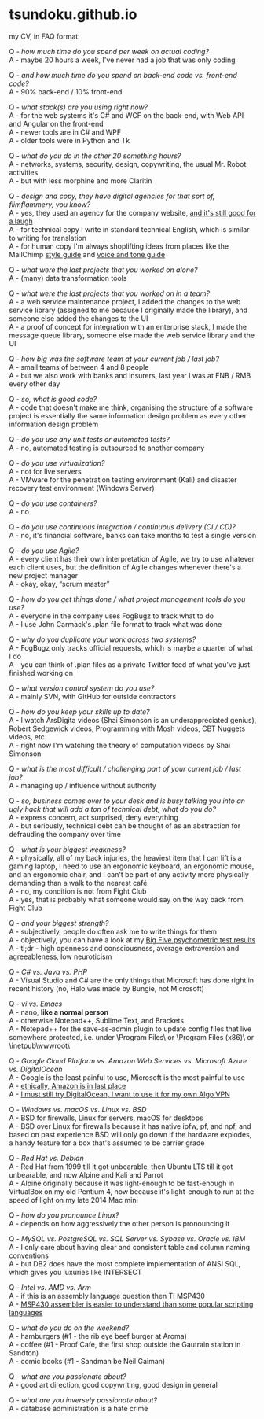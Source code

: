 # tsundoku.github.io

my CV, in FAQ format:  

Q - *how much time do you spend per week on actual coding?*  
A - maybe 20 hours a week, I've never had a job that was only coding  

Q - *and how much time do you spend on back-end code vs. front-end code?*  
A - 90% back-end / 10% front-end  

Q - *what stack(s) are you using right now?*  
A - for the web systems it's C# and WCF on the back-end, with Web API and Angular on the front-end  
A - newer tools are in C# and WPF  
A - older tools were in Python and Tk  

Q - *what do you do in the other 20 something hours?*  
A - networks, systems, security, design, copywriting, the usual Mr. Robot activities  
A - but with less morphine and more Claritin  

Q - *design and copy, they have digital agencies for that sort of, flimflammery, you know?*  
A - yes, they used an agency for the company website, [and it's still good for a laugh](https://www.adweek.com/creativity/vince-vaughn-and-costars-pose-idiotic-stock-photos-you-can-have-free-163239/)  
A - for technical copy I write in standard technical English, which is similar to writing for translation  
A - for human copy I'm always shoplifting ideas from places like the MailChimp [style guide](https://styleguide.mailchimp.com/) and [voice and tone guide](http://voiceandtone.com/)  

Q - *what were the last projects that you worked on alone?*  
A - (many) data transformation tools  

Q - *what were the last projects that you worked on in a team?*  
A - a web service maintenance project, I added the changes to the web service library (assigned to me because I originally made the library), and someone else added the changes to the UI  
A - a proof of concept for integration with an enterprise stack, I made the message queue library, someone else made the web service library and the UI

Q - *how big was the software team at your current job / last job?*  
A - small teams of between 4 and 8 people  
A - but we also work with banks and insurers, last year I was at FNB / RMB every other day

Q - *so, what is good code?*  
A - code that doesn't make me think, organising the structure of a software project is essentially the same information design problem as every other information design problem  

Q - *do you use any unit tests or automated tests?*  
A - no, automated testing is outsourced to another company  

Q - *do you use virtualization?*  
A - not for live servers  
A - VMware for the penetration testing environment (Kali) and disaster recovery test environment (Windows Server)  

Q - *do you use containers?*  
A - no  

Q - *do you use continuous integration / continuous delivery (CI / CD)?*  
A - no, it's financial software, banks can take months to test a single version  

Q - *do you use Agile?*  
A - every client has their own interpretation of Agile, we try to use whatever each client uses, but the definition of Agile changes whenever there's a new project manager  
A - okay, okay, “scrum master”  

Q - *how do you get things done / what project management tools do you use?*  
A - everyone in the company uses FogBugz to track what to do  
A - I use John Carmack's .plan file format to track what was done  

Q - *why do you duplicate your work across two systems?*  
A - FogBugz only tracks official requests, which is maybe a quarter of what I do  
A - you can think of .plan files as a private Twitter feed of what you've just finished working on  

Q - *what version control system do you use?*  
A - mainly SVN, with GitHub for outside contractors  

Q - *how do you keep your skills up to date?*  
A - I watch ArsDigita videos (Shai Simonson is an underappreciated genius), Robert Sedgewick videos, Programming with Mosh videos, CBT Nuggets videos, etc.  
A - right now I'm watching the theory of computation videos by Shai Simonson  

Q - *what is the most difficult / challenging part of your current job / last job?*  
A - managing up / influence without authority  

Q - *so, business comes over to your desk and is busy talking you into an ugly hack that will add a ton of technical debt, what do you do?*  
A - express concern, act surprised, deny everything  
A - but seriously, technical debt can be thought of as an abstraction for defrauding the company over time  

Q - *what is your biggest weakness?*  
A - physically, all of my back injuries, the heaviest item that I can lift is a gaming laptop, I need to use an ergonomic keyboard, an ergonomic mouse, and an ergonomic chair, and I can't be part of any activity more physically demanding than a walk to the nearest café  
A - no, my condition is not from Fight Club  
A - yes, that is probably what someone would say on the way back from Fight Club  

Q - *and your biggest strength?*  
A - subjectively, people do often ask me to write things for them  
A - objectively, you can have a look at my [Big Five psychometric test results](https://bigfive-test.com/result/5b4b11be7a90d1005389026d)  
A - tl;dr - high openness and consciousness, average extraversion and agreeableness, low neuroticism  

Q - *C# vs. Java vs. PHP*  
A - Visual Studio and C# are the only things that Microsoft has done right in recent history (no, Halo was made by Bungie, not Microsoft)

Q - *vi vs. Emacs*  
A - nano, **like a normal person**  
A - otherwise Notepad++, Sublime Text, and Brackets  
A - Notepad++ for the save-as-admin plugin to update config files that live somewhere protected, i.e. under \Program Files\ or \Program Files (x86)\ or \inetpub\wwwroot\  

Q - *Google Cloud Platform vs. Amazon Web Services vs. Microsoft Azure vs. DigitalOcean*  
A - Google is the least painful to use, Microsoft is the most painful to use  
A - [ethically, Amazon is in last place](https://gizmodo.com/reminder-amazon-treats-its-employees-like-shit-1792642652)  
A - [I must still try DigitalOcean, I want to use it for my own Algo VPN](https://zeltser.com/deploy-algo-vpn-digital-ocean/)  

Q - *Windows vs. macOS vs. Linux vs. BSD*  
A - BSD for firewalls, Linux for servers, macOS for desktops  
A - BSD over Linux for firewalls because it has native ipfw, pf, and npf, and based on past experience BSD will only go down if the hardware explodes, a handy feature for a box that's assumed to be carrier grade  

Q - *Red Hat vs. Debian*  
A - Red Hat from 1999 till it got unbearable, then Ubuntu LTS till it got unbearable, and now Alpine and Kali and Parrot  
A - Alpine originally because it was light-enough to be fast-enough in VirtualBox on my old Pentium 4, now because it's light-enough to run at the speed of light on my late 2014 Mac mini

Q - *how do you pronounce Linux?*  
A - depends on how aggressively the other person is pronouncing it  

Q - *MySQL vs. PostgreSQL vs. SQL Server vs. Sybase vs. Oracle vs. IBM*  
A - I only care about having clear and consistent table and column naming conventions  
A - but DB2 does have the most complete implementation of ANSI SQL, which gives you luxuries like INTERSECT  

Q - *Intel vs. AMD vs. Arm*  
A - if this is an assembly language question then TI MSP430  
A - [MSP430 assembler is easier to understand than some popular scripting languages](http://robotics.hobbizine.com/asmlau.html)

Q - *what do you do on the weekend?*  
A - hamburgers (#1 - the rib eye beef burger at Aroma)  
A - coffee (#1 - Proof Cafe, the first shop outside the Gautrain station in Sandton)  
A - comic books (#1 - Sandman be Neil Gaiman)  

Q - *what are you passionate about?*  
A - good art direction, good copywriting, good design in general  

Q - *what are you inversely passionate about?*  
A - database administration is a hate crime  
